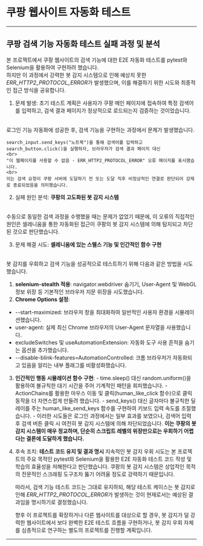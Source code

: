 # 쿠팡 웹사이트 자동화 테스트

---

## 쿠팡 검색 기능 자동화 테스트 실패 과정 및 분석

본 프로젝트에서 쿠팡 웹사이트의 검색 기능에 대한 E2E 자동화 테스트를 pytest와 Selenium을 활용하여 구현하려 했습니다.
<br>
하지만 이 과정에서 강력한 봇 감지 시스템으로 인해 예상치 못한 *ERR_HTTP2_PROTOCOL_ERROR*가 발생했으며, 이를 해결하기 위한 시도와 최종적인 접근 방식을 공유합니다.

1. 문제 발생: 초기 테스트 계획은 사용자가 쿠팡 메인 페이지에 접속하여 특정 검색어를 입력하고, 검색 결과 페이지가 정상적으로 로드되는지 검증하는 것이었습니다.
<br>
로그인 기능 자동화에 성공한 후, 검색 기능을 구현하는 과정에서 문제가 발생했습니다.

    search_input.send_keys("노트북")을 통해 검색어를 입력하고 search_button.click()을 실행하자, 브라우저가 검색 결과 페이지 대신 
    <br>
    "이 웹페이지를 사용할 수 없음 - ERR_HTTP2_PROTOCOL_ERROR" 오류 페이지를 표시했습니다.
    <br>
    이는 검색 요청이 쿠팡 서버에 도달하기 전 또는 도달 직후 비정상적인 연결로 판단되어 강제로 종료되었음을 의미했습니다.

2. 실패 원인 분석: **쿠팡의 고도화된 봇 감지 시스템**
<br>
수동으로 동일한 검색 과정을 수행했을 때는 문제가 없었기 때문에, 이 오류의 직접적인 원인은 셀레니움을 통한 자동화된 접근이 쿠팡의 봇 감지 시스템에 의해 탐지되고 차단된 것으로 판단했습니다.

3. 문제 해결 시도: **셀레니움에 있는 스텔스 기능 및 인간적인 함수 구현**
<br>
봇 감지를 우회하고 검색 기능을 성공적으로 테스트하기 위해 다음과 같은 방법을 시도했습니다.

   1. **selenium-stealth 적용**: navigator.webdriver 숨기기, User-Agent 및 WebGL 정보 위장 등 기본적인 브라우저 지문 위장을 시도했습니다.
   2. **Chrome Options 설정**:
   - --start-maximized: 브라우저 창을 최대화하여 일반적인 사용자 환경을 시뮬레이션했습니다.
   - user-agent: 실제 최신 Chrome 브라우저의 User-Agent 문자열을 사용했습니다.
   - excludeSwitches 및 useAutomationExtension: 자동화 도구 사용 흔적을 숨기는 옵션을 추가했습니다.
   - --disable-blink-features=AutomationControlled: 크롬 브라우저가 자동화되고 있음을 알리는 내부 플래그를 비활성화했습니다.
   3. **인간적인 행동 시뮬레이션 함수 구현**:
    - time.sleep() 대신 random.uniform()을 활용하여 불규칙한 대기 시간을 주어 기계적인 패턴을 회피했습니다.
    - ActionChains를 활용한 마우스 이동 및 클릭(human_like_click 함수)으로 클릭 동작을 더 자연스럽게 만들려 했습니다.
    - send_keys() 대신 글자마다 불규칙한 딜레이를 주는 human_like_send_keys 함수를 구현하여 키보드 입력 속도를 조절했습니다.
    - 이러한 시도들은 로그인 과정에서는 일부 효과를 보였으나, 검색어 입력 후 검색 버튼 클릭 시 여전히 봇 감지 시스템에 의해 차단되었습니다. **이는 쿠팡의 봇 감지 시스템이 매우 정교하며, 단순히 스크립트 레벨의 위장만으로는 우회하기 어렵다는 결론에 도달하게 했습니다.**

4. 후속 조치: **테스트 코드 유지 및 결과 명시**
지속적인 봇 감지 우회 시도는 본 프로젝트의 주요 목적인 pytest와 Selenium을 활용한 E2E 자동화 테스트 코드 작성 및 학습의 효율성을 저해한다고 판단했습니다. 쿠팡의 봇 감지 시스템은 상업적인 목적의 전문적인 스크래핑 도구조차 뚫기 어려울 정도로 강력하기 때문입니다.

    따라서, 검색 기능 테스트 코드는 그대로 유지하되, 해당 테스트 케이스는 봇 감지로 인해 *ERR_HTTP2_PROTOCOL_ERROR*가 발생하는 것이 현재로서는 예상된 결과임을 명시하기로 결정했습니다.

    향후 이 프로젝트를 확장하거나 다른 웹사이트를 대상으로 할 경우, 봇 감지가 덜 강력한 웹사이트에서 보다 완벽한 E2E 테스트 흐름을 구현하거나, 봇 감지 우회 자체를 심층적으로 연구하는 별도의 프로젝트를 진행할 계획입니다.

---